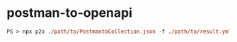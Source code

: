 # postman-to-openapi

```ps
PS > npx p2o ./path/to/PostmantoCollection.json -f ./path/to/result.yml -o ./path/to/options.json
```